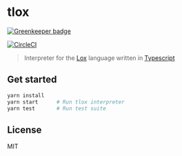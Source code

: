# tlox 

[![Greenkeeper badge](https://badges.greenkeeper.io/pmdartus/tlox.svg)](https://greenkeeper.io/)

[![CircleCI](https://circleci.com/gh/pmdartus/tlox.svg?style=svg)](https://circleci.com/gh/pmdartus/tlox)

> Interpreter for the [Lox](http://www.craftinginterpreters.com/the-lox-language.html) language written in [Typescript](https://www.typescriptlang.org)

## Get started

```sh
yarn install
yarn start      # Run tlox interpreter
yarn test       # Run test suite
```

## License

MIT